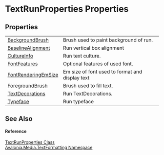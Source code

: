 # TextRunProperties Properties




## Properties
<table>
<tr>
<td><a href="P_Avalonia_Media_TextFormatting_TextRunProperties_BackgroundBrush">BackgroundBrush</a></td>
<td>Brush used to paint background of run.</td>
</tr>
<tr>
<td><a href="P_Avalonia_Media_TextFormatting_TextRunProperties_BaselineAlignment">BaselineAlignment</a></td>
<td>Run vertical box alignment</td>
</tr>
<tr>
<td><a href="P_Avalonia_Media_TextFormatting_TextRunProperties_CultureInfo">CultureInfo</a></td>
<td>Run text culture.</td>
</tr>
<tr>
<td><a href="P_Avalonia_Media_TextFormatting_TextRunProperties_FontFeatures">FontFeatures</a></td>
<td>Optional features of used font.</td>
</tr>
<tr>
<td><a href="P_Avalonia_Media_TextFormatting_TextRunProperties_FontRenderingEmSize">FontRenderingEmSize</a></td>
<td>Em size of font used to format and display text</td>
</tr>
<tr>
<td><a href="P_Avalonia_Media_TextFormatting_TextRunProperties_ForegroundBrush">ForegroundBrush</a></td>
<td>Brush used to fill text.</td>
</tr>
<tr>
<td><a href="P_Avalonia_Media_TextFormatting_TextRunProperties_TextDecorations">TextDecorations</a></td>
<td>Run TextDecorations.</td>
</tr>
<tr>
<td><a href="P_Avalonia_Media_TextFormatting_TextRunProperties_Typeface">Typeface</a></td>
<td>Run typeface</td>
</tr>
</table>

## See Also


#### Reference
<a href="T_Avalonia_Media_TextFormatting_TextRunProperties">TextRunProperties Class</a>  
<a href="N_Avalonia_Media_TextFormatting">Avalonia.Media.TextFormatting Namespace</a>  
